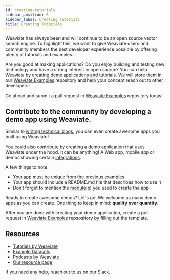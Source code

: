 ```yaml
---
id: creating-tutorials
sidebar_position: 6
sidebar_label: Creating Tutorials
title: Creating Tutorials
---
```


<badges></badges>

Weaviate has always been and will continue to be an open source vector search engine. To highlight this, we want to give Weaviate users and community members the best developer experience possible by offering plenty of tutorials and examples.

Are you good at making applications? Do you enjoy building and testing new technology and have a strong interest in open source? You can help Weaviate by creating demo applications and tutorials. We will store them in our [Weaviate Examples](https://github.com/semi-technologies/weaviate-examples) repository and help your concept reach out to other developers!

Go ahead and submit a pull request in [Weaviate Examples](https://github.com/semi-technologies/weaviate-examples) repository today!

## Contribute to the community by developing a demo app using Weaviate.

Similar to [writing technical blogs](./writing-blogs), you can even create awesome apps you built using Weaviate! 

You could also contribute by creating a demo application that uses Weaviate under the hood. It can be anything! A Web app, mobile app or demos showing certain [integrations](https://weaviate.io/product.html).

A few things to note:

* Your app must be unique from the previous examples
* Your app should include a README.md file that describes how to use it
* Don't forget to mention the [module(s)](https://weaviate.io/developers/weaviate/current/modules/index.html) you used to create the app

Ready to create awesome demos? Let's go! We welcome as many demo apps as you can create. One thing to keep in mind: **quality over quantity**.

After you are done with creating your demo application, create a pull request in [Weaviate Examples](https://github.com/semi-technologies/weaviate-examples) repsository by filling out the template.

## Resources

* [Tutorials by Weaviate](https://weaviate.io/developers/weaviate/current/tutorials/index.html)
* [Example Datasets](https://weaviate.io/developers/weaviate/current/tutorials/example-datasets.html)
* [Podcasts by Weaviate](https://weaviate.io/podcast.html)
* [Our resource page](https://weaviate.io/resources.html)

If you need any help, reach out to us on our [Slack](https://weaviate.slack.com/).